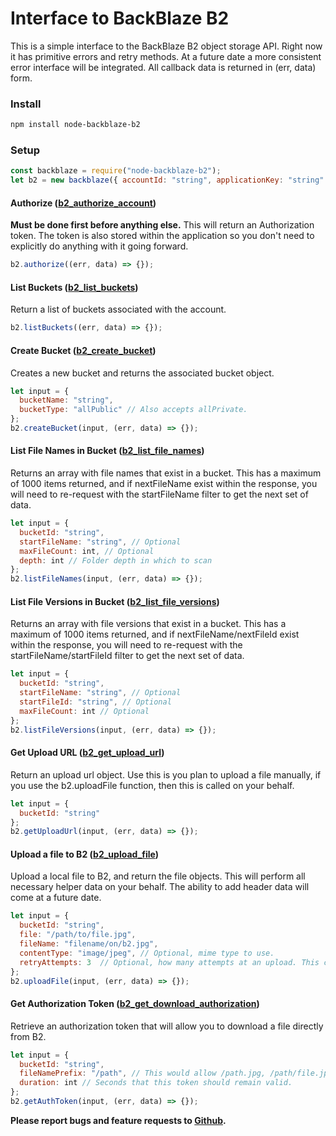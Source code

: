 # Interface to BackBlaze B2

This is a simple interface to the BackBlaze B2 object storage API. Right now it has primitive errors and retry methods. At a future date a more consistent error interface will be integrated. All callback data is returned in (err, data) form.

### Install

```bash
npm install node-backblaze-b2
```

### Setup

```javascript
const backblaze = require("node-backblaze-b2");
let b2 = new backblaze({ accountId: "string", applicationKey: "string" });
```

#### Authorize ([b2_authorize_account](https://www.backblaze.com/b2/docs/b2_authorize_account.html))

**Must be done first before anything else.** This will return an Authorization token. The token is also stored within the application so you don't need to explicitly do anything with it going forward.
```javascript
b2.authorize((err, data) => {});
```

#### List Buckets ([b2_list_buckets](https://www.backblaze.com/b2/docs/b2_list_buckets.html))

Return a list of buckets associated with the account.
```javascript
b2.listBuckets((err, data) => {});
```

#### Create Bucket ([b2_create_bucket](https://www.backblaze.com/b2/docs/b2_create_bucket.html))

Creates a new bucket and returns the associated bucket object.
```javascript
let input = { 
  bucketName: "string",
  bucketType: "allPublic" // Also accepts allPrivate.
};
b2.createBucket(input, (err, data) => {});
```

#### List File Names in Bucket ([b2_list_file_names](https://www.backblaze.com/b2/docs/b2_list_file_names.html))

Returns an array with file names that exist in a bucket. This has a maximum of 1000 items returned, and if nextFileName exist within the response, you will need to re-request with the startFileName filter to get the next set of data.
```javascript
let input = { 
  bucketId: "string",
  startFileName: "string", // Optional
  maxFileCount: int, // Optional
  depth: int // Folder depth in which to scan
};
b2.listFileNames(input, (err, data) => {});
```

#### List File Versions in Bucket ([b2_list_file_versions](https://www.backblaze.com/b2/docs/b2_list_file_versions.html))

Returns an array with file versions that exist in a bucket. This has a maximum of 1000 items returned, and if nextFileName/nextFileId exist within the response, you will need to re-request with the startFileName/startFileId filter to get the next set of data.
```javascript
let input = { 
  bucketId: "string",
  startFileName: "string", // Optional
  startFileId: "string", // Optional
  maxFileCount: int // Optional
};
b2.listFileVersions(input, (err, data) => {});
```

#### Get Upload URL ([b2_get_upload_url](https://www.backblaze.com/b2/docs/b2_get_upload_url.html))

Return an upload url object. Use this is you plan to upload a file manually, if you use the b2.uploadFile function, then this is called on your behalf. 

```javascript
let input = {
  bucketId: "string"
};
b2.getUploadUrl(input, (err, data) => {});
```

#### Upload a file to B2 ([b2_upload_file](https://www.backblaze.com/b2/docs/b2_upload_file.html))

Upload a local file to B2, and return the file objects. This will perform all necessary helper data on your behalf. The ability to add header data will come at a future date.

```javascript
let input = {
  bucketId: "string",
  file: "/path/to/file.jpg",
  fileName: "filename/on/b2.jpg",
  contentType: "image/jpeg", // Optional, mime type to use.
  retryAttempts: 3  // Optional, how many attempts at an upload. This compensates for the B2 503 on upload.
};
b2.uploadFile(input, (err, data) => {});
```

#### Get Authorization Token ([b2_get_download_authorization](https://www.backblaze.com/b2/docs/b2_get_download_authorization.html))

Retrieve an authorization token that will allow you to download a file directly from B2.

```javascript
let input = {
  bucketId: "string",
  fileNamePrefix: "/path", // This would allow /path.jpg, /path/file.jpg, etc.
  duration: int // Seconds that this token should remain valid.
};
b2.getAuthToken(input, (err, data) => {});
```

**Please report bugs and feature requests to [Github](https://github.com/cebollia/node-b2/issues).**
